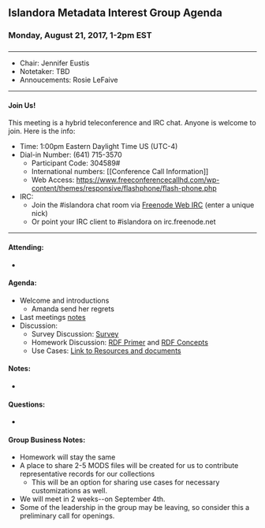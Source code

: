 ## Islandora Metadata Interest Group Agenda
### Monday, August 21, 2017, 1-2pm EST
### 
---
* Chair:  Jennifer Eustis
* Notetaker:  TBD  
* Annoucements: Rosie LeFaive

---

#### Join Us!
This meeting is a hybrid teleconference and IRC chat. Anyone is welcome to join. Here is the info:
* Time: 1:00pm Eastern Daylight Time US (UTC-4)
* Dial-in Number: (641) 715-3570
  * Participant Code: 304589#
  * International numbers: [[Conference Call Information]]
  * Web Access: https://www.freeconferencecallhd.com/wp-content/themes/responsive/flashphone/flash-phone.php
* IRC:
  * Join the #islandora chat room via [Freenode Web IRC](http://webchat.freenode.net/) (enter a unique nick)
  * Or point your IRC client to #islandora on irc.freenode.net
---
#### Attending:
* 

#### Agenda:
* Welcome and introductions
     * Amanda send her regrets
* Last meetings [notes](https://github.com/islandora-interest-groups/Islandora-Metadata-Interest-Group/blob/master/Meetings/2017_08_07.md)
* Discussion: 
     * Survey Discussion: [Survey](https://docs.google.com/forms/d/e/1FAIpQLSeyhaNWq-uxGzNI3ndqdrCVOyyn05C1ZNMXaOw41_P_ZDtF_Q/viewform)
     * Homework Discussion: [RDF Primer](https://www.w3.org/TR/2014/NOTE-rdf11-primer-20140225) and [RDF Concepts](https://www.w3.org/TR/rdf11-concepts)
     * Use Cases: [Link to Resources and documents](https://github.com/islandora-interest-groups/Islandora-Metadata-Interest-Group/wiki/MIG-MODS-to-RDF-Working-Documents)
     
     
#### Notes:
* 
#### Questions:
* 

#### Group Business Notes:
* Homework will stay the same
* A place to share 2-5 MODS files will be created for us to contribute representative records for our collections
     * This will be an option for sharing use cases for necessary customizations as well.
* We will meet in 2 weeks--on September 4th.
* Some of the leadership in the group may be leaving, so consider this a preliminary call for openings.
